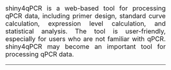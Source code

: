 <div class = "col-sm-12">
	<style>
	summary:focus { 
	outline: none 
	}
	#intro {
	      background-color: #DDD;
	      margin: 1em 5em 0em 5em;
	      padding: .75em;
	      text-align: center;
	      border: 1px solid #CCC;
	      font-size: 20px;
	}
	</style>
    <p style="text-align:justify; text-justify:inter-ideograph;font-size:20px;">shiny4qPCR is a web-based tool for processing qPCR data, including primer design, standard curve calculation, expression level calculation, and statistical analysis. The tool is user-friendly, especially for users who are not familiar with qPCR. shiny4qPCR may become an important tool for processing qPCR data. </p>
    <HR>
</div>
